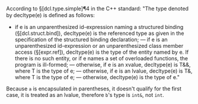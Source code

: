 According to §[dcl.type.simple]¶4 in the C++ standard:
"The type denoted by decltype(e) is deﬁned as follows:
- if e is an unparenthesized id-expression naming a structured binding (§[dcl.struct.bind]), decltype(e) is the referenced type as given in the specification of the structured binding declaration;
— if e is an unparenthesized id-expression or an unparenthesized class member access (§[expr.ref]), decltype(e) is the type of the entity named by e. If there is no such entity, or if e names a set of overloaded functions, the program is ill-formed;
— otherwise, if e is an xvalue, decltype(e) is T&&, where T is the type of e;
— otherwise, if e is an lvalue, decltype(e) is T&, where T is the type of e;
— otherwise, decltype(e) is the type of e."

Because `a` is encapsulated in parentheses, it doesn't qualify for the first case, it is treated as an lvalue, therefore `b`'s type is `int&`, not `int`.
